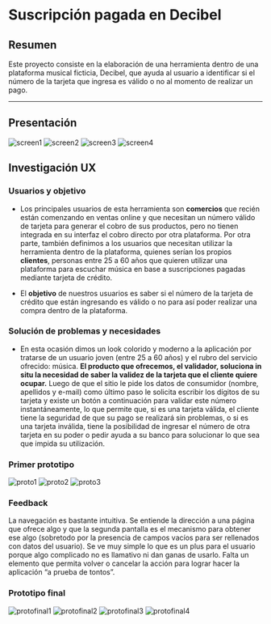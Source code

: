 # Suscripción pagada en Decibel

## Resumen

Este proyecto consiste en la elaboración de una herramienta dentro de una plataforma musical ficticia, Decibel, que ayuda al usuario a identificar si el número de la tarjeta que ingresa es válido o no al momento de realizar un pago.

***

## Presentación 

![screen1](https://raw.githubusercontent.com/ivvnv/SCL013-card-validation/master/src/img/final_1.png)
![screen2](https://raw.githubusercontent.com/ivvnv/SCL013-card-validation/master/src/img/final_2.png)
![screen3](https://raw.githubusercontent.com/ivvnv/SCL013-card-validation/master/src/img/final_3.png)
![screen4](https://raw.githubusercontent.com/ivvnv/SCL013-card-validation/master/src/img/final_4.png)

## Investigación UX

### Usuarios y objetivo

* Los principales usuarios de esta herramienta son **comercios** que recién están comenzando en ventas online y que necesitan un número válido de tarjeta para generar el cobro de sus productos, pero no tienen integrada en su interfaz el cobro directo por otra plataforma. Por otra parte, también definimos a los usuarios que necesitan utilizar la herramienta dentro de la plataforma, quienes serían los propios **clientes**, personas entre 25 a 60 años que quieren utilizar una plataforma para escuchar música en base a suscripciones pagadas mediante tarjeta de crédito.

* El **objetivo** de nuestros usuarios es saber si el número de la tarjeta de crédito que están ingresando es válido o no para así poder realizar una compra dentro de la plataforma.

### Solución de problemas y necesidades

* En esta ocasión dimos un look colorido y moderno a la aplicación por tratarse de un usuario joven (entre 25 a 60 años) y el rubro del servicio ofrecido: música. **El producto que ofrecemos, el validador, soluciona in situ la necesidad de saber la validez de la tarjeta que el cliente quiere ocupar.** Luego de que el sitio le pide los datos de consumidor (nombre, apellidos y e-mail) como último paso le solicita escribir los dígitos de su tarjeta y existe un botón a continuación para validar este número instantáneamente, lo que permite que, si es una tarjeta válida, el cliente tiene la seguridad de que su pago se realizará sin problemas, o si es una tarjeta inválida, tiene la posibilidad de ingresar el número de otra tarjeta en su poder o pedir ayuda a su banco para solucionar lo que sea que impida su utilización.

### Primer prototipo 

![proto1](https://raw.githubusercontent.com/ivvnv/SCL013-card-validation/master/src/img/prototipo1_1.png)
![proto2](https://raw.githubusercontent.com/ivvnv/SCL013-card-validation/master/src/img/prototipo1_2.png)
![proto3](https://raw.githubusercontent.com/ivvnv/SCL013-card-validation/master/src/img/prototipo1_3.png)

### Feedback 

La navegación es bastante intuitiva. Se entiende la dirección a una página que ofrece algo y que la segunda pantalla es el mecanismo para obtener ese algo (sobretodo por la presencia de campos vacíos para ser rellenados con datos del usuario). Se ve muy simple lo que es un plus para el usuario porque algo complicado no es llamativo ni dan ganas de usarlo. Falta un elemento que permita volver o cancelar la acción para lograr hacer la aplicación “a prueba de tontos”.

### Prototipo final

![protofinal1](https://raw.githubusercontent.com/ivvnv/SCL013-card-validation/master/src/img/prototipofinal_1.png)
![protofinal2](https://raw.githubusercontent.com/ivvnv/SCL013-card-validation/master/src/img/prototipofinal_2.png)
![protofinal3](https://raw.githubusercontent.com/ivvnv/SCL013-card-validation/master/src/img/prototipofinal_3.png)
![protofinal4](https://raw.githubusercontent.com/ivvnv/SCL013-card-validation/master/src/img/prototipofinal_4.png)


